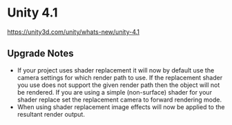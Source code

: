 # Unity 4.1

https://unity3d.com/unity/whats-new/unity-4.1

## Upgrade Notes



*   If your project uses shader replacement it will now by default use the camera settings for which render path to use. If the replacement shader you use does not support the given render path then the object will not be rendered. If you are using a simple (non-surface) shader for your shader replace set the replacement camera to forward rendering mode.
*   When using shader replacement image effects will now be applied to the resultant render output.